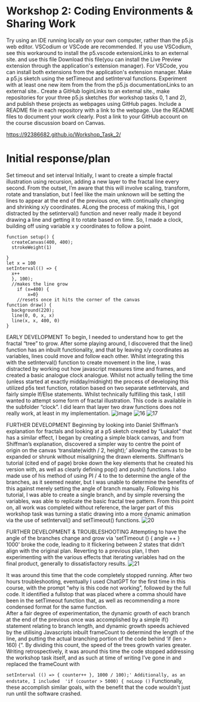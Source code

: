 # Workshop 2: Coding Environments & Sharing Work
Try using an IDE running locally on your own computer, rather than the p5.js web editor. VSCodium or VSCode are recommended. If you use  VSCodium, see this workaround to install the p5.vscode extensionLinks to an external site. and use this file Download this file(you can install the Live Preview extension through the application's extension manager). For VSCode, you can install both extensions from the application's extension manager.
Make a p5.js sketch using the setTimeout and setInterval functions.
Experiment with at least one new item from the from the p5.js documentationLinks to an external site..
Create a GitHub loginLinks to an external site., make repositories for your three p5.js sketches (for workshop tasks 0, 1 and 2), and publish these projects as webpages using GitHub pages. Include a README file in each repository with a link to the webpage. Use the README files to document your work clearly.
Post a link to your GitHub account on the course discussion board on Canvas.

https://92386682.github.io/Workshop_Task_2/

# Initial response/plan
Set timeout and set interval Initially, I want to create a simple fractal illustration using recursion, adding a new layer to the fractal line every second. From the outset, I’m aware that this will involve scaling, transform, rotate and translation, but I feel like the main unknown will be setting the lines to appear at the end of the previous one, with continually changing and shrinking x/y coordinates. ALong the process of making this, I got distracted by the setinterval() function and never really made it beyond drawing a line and getting it to rotate based on time. So, I made a clock, building off using variable x y coordinates to follow a point.

````
function setup() {
  createCanvas(400, 400);
  strokeWeight(1)
 
}
let x = 100
setInterval(() => {
  x++
  }, 100); 
  //makes the line grow
    if (x=400) {
        x=0}
    //resets once it hits the corner of the canvas
function draw() {
  background(220);
  line(0, 0, x, x)
  line(x, x, 400, 0)
} 
````

EARLY DEVELOPMENT
To begin, I needed to understand how to get the fractal “tree” to grow. After some playing around, I discovered that the line() function has an inbuilt functionality, and that by leaving x/y coordinates as variables, lines could move and follow each other. Whilst integrating this with the setInterval() function to create movement in the line, I was distracted by working out how javascript measures time and frames, and created a basic analogue clock analogue. Whilst not actually telling the time (unless started at exactly midday/midnight) the process of developing this utilized p5s text function, rotation based on two separate setIntervals, and fairly simple If/Else statements.
Whilst technically fulfilling this task, I still wanted to attempt some form of fractal illustration. This code is available in the subfolder “clock”. I did learn that layer two draw functions does not really work, at least in my implementation.
![image](https://github.com/user-attachments/assets/82ab9884-087e-416b-8ed8-6b8973475811)
![16](https://github.com/user-attachments/assets/45862d94-4bdb-4844-af60-516ac98a6bf2)
![17](https://github.com/user-attachments/assets/6c2cecd9-55cd-4c72-a16d-a864505d588d)

 

FURTHER DEVELOPMENT
Beginning by looking into Daniel Shiffman’s explanation for fractals and looking at a p5 sketch created by “Lukalot” that has a similar effect, I began by creating a simple black canvas, and from Shiffman’s explanation, discovered a simpler way to centre the point of origin on the canvas ‘translate(width / 2, height);’ allowing the canvas to be expanded or shrunk without misaligning the drawn elements. Shiffman’s tutorial (cited end of page) broke down the key elements that he created his version with, as well as clearly defining pop() and push() functions. I also made use of his method of using PI / 4 to the to determine the angle of the branches, as it seemed neater, but I was unable to determine the benefits of this against merely setting the angle of branch manually. 
Following his tutorial, I was able to create a single branch, and by simple reversing the variables, was able to replicate the basic fractal tree pattern. From this point on, all work was completed without reference, the larger part of this workshop task was turning a static drawing into a more dynamic animation via the use of setInterval() and setTimeout() functions. 
![20](https://github.com/user-attachments/assets/54324692-5fad-402d-acfd-0a4a19c8d3c8)


 
FURTHER DEVELOPMENT & TROUBLESHOOTING
Attempting to have the angle of the branches change and grow via 'setTimeout () { angle ++ }  1000' broke the code, leading to it flickering between 2 states that didn’t align with the original plan. Reverting to a previous plan, I then experimenting with the various effects that iterating variables had on the final product, generally to dissatisfactory results.
  ![21](https://github.com/user-attachments/assets/90a2fbdf-f5ec-4b51-a995-9a9800f70bc2)

It was around this time that the code completely stopped running. After two hours troubleshooting, eventually I used ChatGPT for the first time in this course, with the prompt “why is this code not working”, followed by the full code. It identified a fullstop that was placed where a comma should have been in the setTimeout function that, as well as recommending a more condensed format for the same function.  
After a fair degree of experimentation, the dynamic growth of each branch at the end of the previous once was accomplished by a simple if() statement relating to branch length, and dynamic growth speeds achieved by the utilising Javascripts inbuilt frameCount to determind the length of the line, and putting the actual branching portion of the code behind ‘if (len > 160) {“. By dividing this count, the speed of the trees growth varies greater. 
Writing retrospectively, it was around this time the code stopped addressing the workshop task itself, and as such at time of writing I’ve gone in and replaced the frameCount with 

``setInterval (() => {
  counter++
}, 1000 / 100);'
Additionally, as an endstate, I included 
'if (counter > 5000) {
      noLoop ()``
Functionally, these accomplish similar goals, with the benefit that the code wouldn't just run until the software crashed. 



